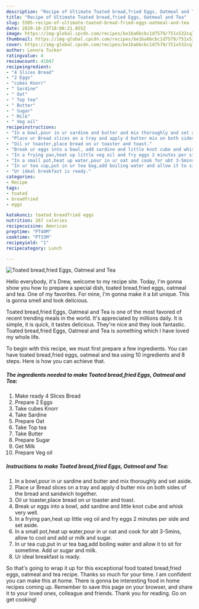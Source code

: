 ```yaml
---
description: "Recipe of Ultimate Toated bread,fried Eggs, Oatmeal and Tea"
title: "Recipe of Ultimate Toated bread,fried Eggs, Oatmeal and Tea"
slug: 5505-recipe-of-ultimate-toated-bread-fried-eggs-oatmeal-and-tea
date: 2020-10-23T18:08:21.855Z
image: https://img-global.cpcdn.com/recipes/be1ba6bcbc1d7579/751x532cq70/toated-breadfried-eggs-oatmeal-and-tea-recipe-main-photo.jpg
thumbnail: https://img-global.cpcdn.com/recipes/be1ba6bcbc1d7579/751x532cq70/toated-breadfried-eggs-oatmeal-and-tea-recipe-main-photo.jpg
cover: https://img-global.cpcdn.com/recipes/be1ba6bcbc1d7579/751x532cq70/toated-breadfried-eggs-oatmeal-and-tea-recipe-main-photo.jpg
author: Lenora Tucker
ratingvalue: 4
reviewcount: 41047
recipeingredient:
- "4 Slices Bread"
- "2 Eggs"
- "cubes Knorr"
- " Sardine"
- " Oat"
- " Top tea"
- " Butter"
- " Sugar"
- " Milk"
- " Veg oil"
recipeinstructions:
- "In a bowl,pour in ur sardine and butter and mix thoroughly and set aside."
- "Place ur Bread slices on a tray and apply d butter mix on both sides of the bread and sandwich together."
- "Oil ur toaster,place bread on ur toaster and toast."
- "Break ur eggs into a bowl, add sardine and little knot cube and whisk very well."
- "In a frying pan,heat up little veg oil and fry eggs 2 minutes per side and set aside."
- "In a small pot,heat up water,pour in ur oat and cook for abt 3-5mins, allow to cool and add ur milk and sugar."
- "In ur tea cup,put in ur tea bag,add boiling water and allow it to sit for sometime. Add ur sugar and milk."
- "Ur ideal breakfast is ready."
categories:
- Recipe
tags:
- toated
- breadfried
- eggs

katakunci: toated breadfried eggs 
nutrition: 267 calories
recipecuisine: American
preptime: "PT40M"
cooktime: "PT33M"
recipeyield: "1"
recipecategory: Lunch

---
```



![Toated bread,fried Eggs, Oatmeal and Tea](https://img-global.cpcdn.com/recipes/be1ba6bcbc1d7579/751x532cq70/toated-breadfried-eggs-oatmeal-and-tea-recipe-main-photo.jpg)

Hello everybody, it's Drew, welcome to my recipe site. Today, I'm gonna show you how to prepare a special dish, toated bread,fried eggs, oatmeal and tea. One of my favorites. For mine, I'm gonna make it a bit unique. This is gonna smell and look delicious.



Toated bread,fried Eggs, Oatmeal and Tea is one of the most favored of recent trending meals in the world. It's appreciated by millions daily. It is simple, it is quick, it tastes delicious. They're nice and they look fantastic. Toated bread,fried Eggs, Oatmeal and Tea is something which I have loved my whole life.


To begin with this recipe, we must first prepare a few ingredients. You can have toated bread,fried eggs, oatmeal and tea using 10 ingredients and 8 steps. Here is how you can achieve that.

<!--inarticleads1-->

##### The ingredients needed to make Toated bread,fried Eggs, Oatmeal and Tea:

1. Make ready 4 Slices Bread
1. Prepare 2 Eggs
1. Take cubes Knorr
1. Take  Sardine
1. Prepare  Oat
1. Take  Top tea
1. Take  Butter
1. Prepare  Sugar
1. Get  Milk
1. Prepare  Veg oil




<!--inarticleads2-->

##### Instructions to make Toated bread,fried Eggs, Oatmeal and Tea:

1. In a bowl,pour in ur sardine and butter and mix thoroughly and set aside.
1. Place ur Bread slices on a tray and apply d butter mix on both sides of the bread and sandwich together.
1. Oil ur toaster,place bread on ur toaster and toast.
1. Break ur eggs into a bowl, add sardine and little knot cube and whisk very well.
1. In a frying pan,heat up little veg oil and fry eggs 2 minutes per side and set aside.
1. In a small pot,heat up water,pour in ur oat and cook for abt 3-5mins, allow to cool and add ur milk and sugar.
1. In ur tea cup,put in ur tea bag,add boiling water and allow it to sit for sometime. Add ur sugar and milk.
1. Ur ideal breakfast is ready.




So that's going to wrap it up for this exceptional food toated bread,fried eggs, oatmeal and tea recipe. Thanks so much for your time. I am confident you can make this at home. There is gonna be interesting food in home recipes coming up. Remember to save this page on your browser, and share it to your loved ones, colleague and friends. Thank you for reading. Go on get cooking!
